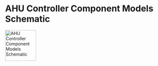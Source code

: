 # AHU Controller Component Models Schematic
<img src="MultizoneVAV/MultizoneVAV 0.1.0/Resources/Images/UncertaintyModels/LibraryModifications/Buildings_S/Controls/OBC/ASHRAE/G36_PR1/AHUs/MultiZone/Controller.png" alt="AHU Controller Component Models Schematic" width="100">
